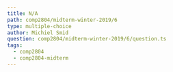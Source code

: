 ```yaml
---
title: N/A
path: comp2804/midterm-winter-2019/6
type: multiple-choice
author: Michiel Smid
question: comp2804/midterm-winter-2019/6/question.ts
tags:
  - comp2804
  - comp2804-midterm
---
```

